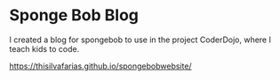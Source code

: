 # Sponge Bob Blog

I created a blog for spongebob to use in the project CoderDojo, where I teach kids to code.

https://thisilvafarias.github.io/spongebobwebsite/
